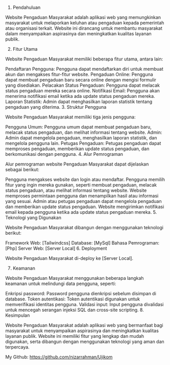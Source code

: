 1. Pendahuluan

Website Pengaduan Masyarakat adalah aplikasi web yang memungkinkan masyarakat untuk melaporkan keluhan atau pengaduan kepada pemerintah atau organisasi terkait. Website ini dirancang untuk membantu masyarakat dalam menyampaikan aspirasinya dan meningkatkan kualitas layanan publik.

2. Fitur Utama

Website Pengaduan Masyarakat memiliki beberapa fitur utama, antara lain:

Pendaftaran Pengguna: Pengguna dapat mendaftarkan diri untuk membuat akun dan mengakses fitur-fitur website.
Pengaduan Online: Pengguna dapat membuat pengaduan baru secara online dengan mengisi formulir yang disediakan.
Pelacakan Status Pengaduan: Pengguna dapat melacak status pengaduan mereka secara online.
Notifikasi Email: Pengguna akan menerima notifikasi email ketika ada update status pengaduan mereka.
Laporan Statistik: Admin dapat menghasilkan laporan statistik tentang pengaduan yang diterima.
3. Struktur Pengguna

Website Pengaduan Masyarakat memiliki tiga jenis pengguna:

Pengguna Umum: Pengguna umum dapat membuat pengaduan baru, melacak status pengaduan, dan melihat informasi tentang website.
Admin: Admin dapat mengelola pengaduan, menghasilkan laporan statistik, dan mengelola pengguna lain.
Petugas Pengaduan: Petugas pengaduan dapat memproses pengaduan, memberikan update status pengaduan, dan berkomunikasi dengan pengguna.
4. Alur Pemrograman

Alur pemrograman website Pengaduan Masyarakat dapat dijelaskan sebagai berikut:

Pengguna mengakses website dan login atau mendaftar.
Pengguna memilih fitur yang ingin mereka gunakan, seperti membuat pengaduan, melacak status pengaduan, atau melihat informasi tentang website.
Website memproses permintaan pengguna dan menampilkan hasil atau informasi yang sesuai.
Admin atau petugas pengaduan dapat mengelola pengaduan dan memberikan update status pengaduan.
Website mengirimkan notifikasi email kepada pengguna ketika ada update status pengaduan mereka.
5. Teknologi yang Digunakan

Website Pengaduan Masyarakat dibangun dengan menggunakan teknologi berikut:

Framework Web: [Tailwindcss]
Database: [MySql]
Bahasa Pemrograman: [Php]
Server Web: [Server Local]
6. Deployment

Website Pengaduan Masyarakat di-deploy ke [Server Local].

7. Keamanan

Website Pengaduan Masyarakat menggunakan beberapa langkah keamanan untuk melindungi data pengguna, seperti:

Enkripsi password: Password pengguna dienkripsi sebelum disimpan di database.
Token autentikasi: Token autentikasi digunakan untuk memverifikasi identitas pengguna.
Validasi input: Input pengguna divalidasi untuk mencegah serangan injeksi SQL dan cross-site scripting.
8. Kesimpulan

Website Pengaduan Masyarakat adalah aplikasi web yang bermanfaat bagi masyarakat untuk menyampaikan aspirasinya dan meningkatkan kualitas layanan publik. Website ini memiliki fitur yang lengkap dan mudah digunakan, serta dibangun dengan menggunakan teknologi yang aman dan terpercaya.


My Github:
https://github.com/nizarrahman/Ujikom